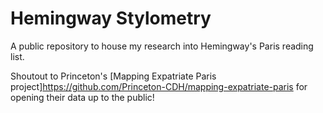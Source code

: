 # Hemingway Stylometry
A public repository to house my research into Hemingway's Paris reading list.

Shoutout to Princeton's [Mapping Expatriate Paris project]https://github.com/Princeton-CDH/mapping-expatriate-paris for opening their data up to the public!
